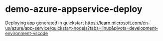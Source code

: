 # demo-azure-appservice-deploy

Deploying app generated in quickstart https://learn.microsoft.com/en-us/azure/app-service/quickstart-nodejs?tabs=linux&pivots=development-environment-vscode
